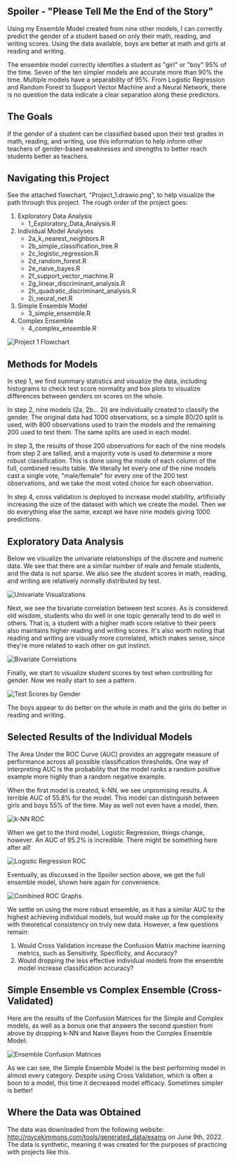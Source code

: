 ## Spoiler - "Please Tell Me the End of the Story"

Using my Ensemble Model created from nine other models, I can correctly predict the gender of a student based on only their math, reading, and writing scores. Using the data available, boys are better at math and girls at reading and writing.

The ensemble model correctly identifies a student as "girl" or "boy" 95% of the time. Seven of the ten simpler models are accurate more than 90% the time. Multiple models have a separability of 95%. From Logistic Regression and Random Forest to Support Vector Machine and a Neural Network, there is no question the data indicate a clear separation along these predictors.

## The Goals

If the gender of a student can be classified based upon their test grades in math, reading, and writing, use this information to help inform other teachers of gender-based weaknesses and strengths to better reach students better as teachers.

## Navigating this Project

See the attached flowchart, "Project_1.drawio.png", to help visualize the path through this project. The rough order of the project goes:

1. Exploratory Data Analysis
	* 1_Exploratory_Data_Analysis.R
2. Individual Model Analyses
	* 2a_k_nearest_neighbors.R
	* 2b_simple_classification_tree.R
	* 2c_logistic_regression.R
	* 2d_random_forest.R
	* 2e_naive_bayes.R
	* 2f_support_vector_machine.R
	* 2g_linear_discriminant_analysis.R
	* 2h_quadratic_discriminant_analysis.R
	* 2i_neural_net.R
3. Simple Ensemble Model
	* 3_simple_ensemble.R
4. Complex Ensemble
	* 4_complex_ensemble.R

![Project 1 Flowchart](<https://github.com/bstevens00/Data-Science-Portfolio/blob/main/Project 1 - Classify Gender by Test Grade - Synthetic/Project_1.drawio.png> "Project 1 Flowchart")

## Methods for Models

In step 1, we find summary statistics and visualize the data, including histograms to check test score normality and box plots to visualize differences between genders on scores on the whole.

In step 2, nine models (2a, 2b... 2i) are individually created to classify the gender. The original data had 1000 observations, so a simple 80/20 split is used, with 800 observations used to train the models and the remaining 200 used to test them. The same splits are used in each model.

In step 3, the results of those 200 observations for each of the nine models from step 2 are tallied, and a majority vote is used to determine a more robust classification. This is done using the mode of each column of the full, combined results table. We literally let every one of the nine models cast a single vote, "male/female" for every one of the 200 test observations, and we take the most voted choice for each observation. 

In step 4, cross validation is deployed to increase model stability, artificially increasing the size of the dataset with which we create the model. Then we do everything else the same, except we have nine models giving 1000 predictions.

## Exploratory Data Analysis

Below we visualize the univariate relationships of the discrete and numeric data. We see that there are a similar number of male and female students, and the data is not sparse. We also see the student scores in math, reading, and writing are relatively normally distributed by test.

![Univariate Visualizations](https://github.com/bstevens00/Data-Science-Portfolio/blob/main/Project%201%20-%20Classify%20Gender%20by%20Test%20Grade%20-%20Synthetic/images/1_univariate_visualizations.png "Univariate Visualizations")

Next, we see the bivariate correlation between test scores. As is considered old wisdom, students who do well in one topic generally tend to do well in others. That is, a student with a higher math score relative to their peers also maintains higher reading and writing scores. It's also worth noting that reading and writing are visually more correlated, which makes sense, since they're more related to each other on gut instinct.

![Bivariate Correlations](<https://github.com/bstevens00/Data-Science-Portfolio/blob/main/Project%201%20-%20Classify%20Gender%20by%20Test%20Grade%20-%20Synthetic/images/1_bivariate_correlations.png> "Bivariate Correlations")

Finally, we start to visualize student scores by test when controlling for gender. Now we really start to see a pattern.

![Test Scores by Gender](<https://github.com/bstevens00/Data-Science-Portfolio/blob/main/Project%201%20-%20Classify%20Gender%20by%20Test%20Grade%20-%20Synthetic/images/1_test_scores_by_gender.png> "Test Scores by Gender")

The boys appear to do better on the whole in math and the girls do better in reading and writing.

## Selected Results of the Individual Models

The Area Under the ROC Curve (AUC) provides an aggregate measure of performance across all possible classification thresholds. One way of interpreting AUC is the probability that the model ranks a random positive example more highly than a random negative example.

When the first model is created, k-NN, we see unpromising results. A terrible AUC of 55.8% for the model. This model can distinguish between girls and boys 55% of the time. May as well not even have a model, then.

![k-NN ROC](<https://github.com/bstevens00/Data-Science-Portfolio/blob/main/Project%201%20-%20Classify%20Gender%20by%20Test%20Grade%20-%20Synthetic/images/2_knn_roc.png> "k-NN ROC")

When we get to the third model, Logistic Regression, things change, however. An AUC of 95.2% is incredible. There might be something here after all!

![Logistic Regression ROC](<https://github.com/bstevens00/Data-Science-Portfolio/blob/main/Project%201%20-%20Classify%20Gender%20by%20Test%20Grade%20-%20Synthetic/images/2_logistic_ROC.png> "Logistic Regression ROC")

Eventually, as discussed in the Spoiler section above, we get the full ensemble model, shown here again for convenience.

![Combined ROC Graphs](<https://github.com/bstevens00/Data-Science-Portfolio/blob/main/Project%201%20-%20Classify%20Gender%20by%20Test%20Grade%20-%20Synthetic/images/3_combined_ROC_AUC.png> "Combined ROC Graphs")

We settle on using the more robust ensemble, as it has a similar AUC to the highest achieving individual models, but would make up for the complexity with theoretical consistency on truly new data. However, a few questions remain:

1. Would Cross Validation increase the Confusion Matrix machine learning metrics, such as Sensitivity, Specificity, and Accuracy?
2. Would dropping the less effective individual models from the ensemble model increase classification accuracy?

## Simple Ensemble vs Complex Ensemble (Cross-Validated)

Here are the results of the Confusion Matrices for the Simple and Complex models, as well as a bonus one that answers the second question from above by dropping k-NN and Naive Bayes from the Complex Ensemble Model:

![Ensemble Confusion Matrices](<https://github.com/bstevens00/Data-Science-Portfolio/blob/main/Project%201%20-%20Classify%20Gender%20by%20Test%20Grade%20-%20Synthetic/images/Ensemble_Confusion_Matrices.png> "Ensemble Confusion Matrices")

As we can see, the Simple Ensemble Model is the best performing model in almost every category. Despite using Cross Validation, which is often a boon to a model, this time it decreased model efficacy. Sometimes simpler is better!

## Where the Data was Obtained

The data was downloaded from the following website: http://roycekimmons.com/tools/generated_data/exams on June 9th, 2022. The data is synthetic, meaning it was created for the purposes of practicing with projects like this.
